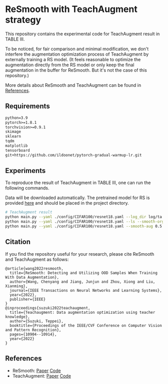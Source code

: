 # ReSmooth with TeachAugment strategy
This repository contains the experimental code for TeachAugment result in TABLE III.

To be noticed, for fair comparison and minimal modification, we don't interfere the augmentation optimization process of TeachAugment by externally training a RS model. (It feels reasonable to optimize the augmentation directly from the RS model or only keep the final augmentation in the buffer for ReSmooth. But it's not the case of this repository.)

More details about ReSmooth and TeachAugment can be found in [References](#References).

## Requirements

```tex
python=3.9
pytorch>=1.8.1
torchvision>=0.9.1
skimage
sklearn
tqdm
matplotlib
tensorboard
git+https://github.com/ildoonet/pytorch-gradual-warmup-lr.git
```

## Experiments

To reproduce the result of TeachAugment in TABLE III, one can run the following commands. 

Data will be downloaded automatically. The pretrained model for RS is provided [here](https://drive.google.com/file/d/1WVUsxUsRPpa6UEnr9MwqR8TwigOtgJMh/view?usp=sharing) and should be placed in the project directory.

```bash
# TeachAugment result
python main.py --yaml ./config/CIFAR100/resnet18.yaml --log_dir log/ta
python main.py --yaml ./config/CIFAR100/resnet18.yaml --ls --smooth-org 0.3 --log_dir log/ls
python main.py --yaml ./config/CIFAR100/resnet18.yaml --smooth-aug 0.5 --gmm --pretrained model.pth --log_dir log/rs
```

## Citation

If you find the repository useful for your research, please cite ReSmooth and TeachAugment as follows:

```
@article{wang2022resmooth,
  title={ReSmooth: Detecting and Utilizing OOD Samples When Training With Data Augmentation},
  author={Wang, Chenyang and Jiang, Junjun and Zhou, Xiong and Liu, Xianming},
  journal={IEEE Transactions on Neural Networks and Learning Systems},
  year={2022},
  publisher={IEEE}
}
@inproceedings{suzuki2022teachaugment,
  title={Teachaugment: Data augmentation optimization using teacher knowledge},
  author={Suzuki, Teppei},
  booktitle={Proceedings of the IEEE/CVF Conference on Computer Vision and Pattern Recognition},
  pages={10904--10914},
  year={2022}
}
```

## References 

- ReSmooth: [Paper](https://ieeexplore.ieee.org/abstract/document/9961105) [Code](https://github.com/Chenyang4/ReSmooth)
- TeachAugment: [Paper](https://arxiv.org/abs/2202.12513) [Code](https://github.com/DensoITLab/TeachAugment)
